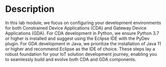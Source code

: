 # Description

In this lab module, we focus on configuring your development environments for both Constrained Device Applications (CDA) and Gateway Device Applications (GDA). For CDA development in Python, we ensure Python 3.7 or higher is installed and suggest using the Eclipse IDE with the PyDev plugin. For GDA development in Java, we prioritize the installation of Java 11 or higher and recommend Eclipse as the IDE of choice. These steps lay a robust foundation for your IoT solution development journey, enabling you to seamlessly build and evolve both CDA and GDA components.

